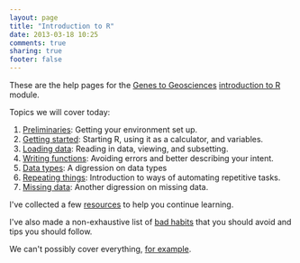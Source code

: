 ```yaml
---
layout: page
title: "Introduction to R"
date: 2013-03-18 10:25
comments: true
sharing: true
footer: false
---
```


These are the help pages for the
[Genes to Geosciences](http://www.gg.mq.edu.au)
[introduction to R](http://www.gg.mq.edu.au/rep/#GG_R_modules)
module.

Topics we will cover today:

1. [Preliminaries](preliminaries.html): Getting your environment set
   up.
2. [Getting started](getting-started.html): Starting R, using it as
   a calculator, and variables.
3. [Loading data](loading-data.html): Reading in data, viewing, and
   subsetting.
4. [Writing functions](writing-functions.html): Avoiding errors and
   better describing your intent.
5. [Data types](data-types.html): A digression on data types
6. [Repeating things](repeating-things.html): Introduction to ways of
   automating repetitive tasks.
7. [Missing data](missing-data.html): Another digression on missing
   data.

I've collected a few [resources](resources.html) to help you continue
learning.

I've also made a non-exhaustive list of [bad habits](bad-habits.html)
that you should avoid and tips you should follow.

We can't possibly cover everything, [for example](not-covered.html).
